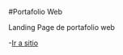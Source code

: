#Portafolio Web

Landing Page de portafolio web

-[Ir a sitio](https://JAleksanderG5.github.io/Portafolio-Web)
